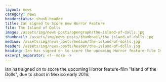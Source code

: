 ```yaml
---
layout: news
category: news
headerstatus: shunk-header
title: Ian signed to Score new Horror Feature
film: The Island of Dolls
image: /assets/img/news-posts/opengraph/the-island-of-dolls.jpg
thumbnail: /assets/img/news-posts/thumbnail/the-island-of-dolls.jpg
medium: /assets/img/news-posts/medium/the-island-of-dolls.jpg
header: /assets/img/news-posts/header/the-island-of-dolls.jpg
heading: Ian has signed on to score the upcoming Horror feature-film Island of the Dolls
excerpt_separator: <!--more-->
---
```


Ian has signed on to score the upcoming Horror feature-film "Island of the Dolls", due to shoot in Mexico early 2016.<!--more-->
